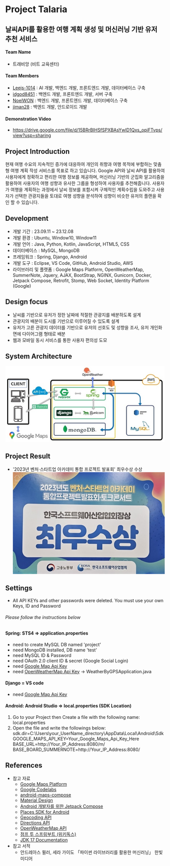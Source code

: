 # Project Talaria

## 날씨API를 활용한 여행 계획 생성 및 머신러닝 기반 유저 추천 서비스
#### Team Name
- 트래비앙 (비트 교육센터)
#### Team Members
- [Leejs-1014](https://github.com/Leejs-1014) : AI 개발, 백엔드 개발, 프론트엔드 개발, 데이터베이스 구축
- [idgod8451](https://github.com/idgod8451) : 백엔드 개발, 프론트엔드 개발, 서버 구축
- [NoelWON](https://github.com/NoelWON) : 백엔드 개발, 프론트엔드 개발, 데이터베이스 구축
- [jiman28](https://github.com/jiman28) : 백엔드 개발, 안드로이드 개발
#### Demonstration Video
- https://drive.google.com/file/d/15BRrBIHSfSPXBAsYwlD1Qxs_opiFTvps/view?usp=sharing

  
## Project Introduction
현재 여행 수요의 지속적인 증가에 대응하여 개인의 취향과 여행 목적에 부합하는 맞춤형 여행 계획 작성 서비스를 목표로 하고 있습니다. Google API와 날씨 API를 활용하여 사용자에게 정확하고 편리한 여행 정보를 제공하며, 머신러닝 기반의 군집화 알고리즘을 활용하여 사용자의 여행 성향과 유사한 그룹을 형성하여 사용자를 추천해줍니다.
사용자가 여행을 계획하는 과정에서 날씨 정보를 포함시켜 구체적인 계획수립을 도와주고 사용자가 선택한 관광지들을 토대로 여행 성향을 분석하여 성향이 비슷한 유저의 플랜을 확인 할 수 있습니다.

  
## Development
- 개발 기간 : 23.09.11 ~ 23.12.08
- 개발 환경 : Ubuntu, Window10, Window11
- 개발 언어 : Java, Python, Kotlin, JavaScript, HTML5, CSS
- 데이터베이스 : MySQL, MongoDB
- 프레임워크 : Spring, Django, Android
- 개발 도구 : Eclipse, VS Code, GitHub, Android Studio, AWS
- 라이브러리 및 플랫폼 : Google Maps Platform, OpenWeatherMap, SummerNote, Jquery, AJAX, BootStrap, NGINX, Gunicorn, Docker, Jetpack Compose, Retrofit, Stomp, Web Socket, Identity Platform (Google)

  
## Design focus
- 날씨를 기반으로 유저가 정한 날짜에 적절한 관광지를 배분하도록 설계
- 관광지의 배분이 도시를 기반으로 이루어질 수 있도록 설계
- 유저가 고른 관광지 데이터를 기반으로 유저의 선호도 및 성향을 조사, 유저 개인화면에 다이어그램 형태로 배분
- 웹과 모바일 동시 서비스를 통한 사용자 편의성 도모

  
## System Architecture
![system_architecture](./z_imgs/system_architecture.jpg)

  
## Project Result
- '2023년 벤처·스타트업 아카데미 통합 프로젝트 발표회' 최우수상 수상
![project_result](./z_imgs/project_result.jpg)


  
## Settings
- All API KEYs and other passwords were deleted. You must use your own Keys, ID and Password

###### Please follow the instructions below

#### Spring: STS4 => application.properties
- need to create MySQL DB named 'project'
- need MongoDB installed, DB name 'test'
- need MySQL ID & Password
- need OAuth 2.0 client ID & secret (Google Social Login)
- need [Google Map Api Key](https://mapsplatform.google.com/)
- need [OpenWeatherMap Api Key](https://openweathermap.org/api) -> WeatherByGPSApplication.java

#### Django = VS code
- need [Google Map Api Key](https://mapsplatform.google.com/)

#### Android: Android Studio => local.properties (SDK Location)
1. Go to your Project then Create a file with the following name: local.properties
2. Open the file and write the followings below:
   sdk.dir=C\:\\Users\\your_UserName_directory\\AppData\\Local\\Android\\Sdk
   GOOGLE_MAPS_API_KEY=Your_Google_Maps_Api_Key_Here
   BASE_URL=http://Your_IP_Address:8080/m/
   BASE_BOARD_SUMMERNOTE=http://Your_IP_Address:8080/

  
## References
- 참고 자료
  + [Google Maps Platform](https://mapsplatform.google.com/)
  + [Google Codelabs](https://codelabs.developers.google.com/)
  + [android-maps-compose](https://googlemaps.github.io/android-maps-compose/index.html)
  + [Material Design](https://m3.material.io/)
  + [Android 개발자를 위한 Jetpack Compose](https://developer.android.com/courses/jetpack-compose/course?hl=ko)
  + [Places SDK for Android](https://developers.google.com/maps/documentation/places/android-sdk/overview?hl=ko)
  + [Geocoding API](https://developers.google.com/maps/documentation/geocoding/overview?hl=ko)
  + [Directions API](https://developers.google.com/maps/documentation/directions/overview?hl=ko)
  + [OpenWeatherMap API](https://openweathermap.org/)
  + [점프 투 스프링부트 (위키독스)](https://wikidocs.net/book/7601)
  + [JDK 17 Documentation](https://docs.oracle.com/en/java/javase/17/docs/api/index.html)
- 참고 서적
  + 안드레아스 뮐러, 세라 가이도 「파이썬 라이브러리를 활용한 머신러닝」 한빛 미디어
